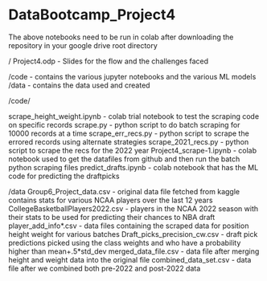 # DataBootcamp_Project4
The above notebooks need to be run in colab after downloading the repository in your google drive root directory


/
Project4.odp    - Slides for the flow and the challenges faced

/code - contains the various jupyter notebooks and the various ML models
/data - contains the data used and created

/code/

scrape_height_weight.ipynb - colab trial notebook to test the scraping code on specific records
scrape.py - python script to do batch scraping for 10000 records at a time
scrape_err_recs.py - python script to scrape the errored records using alternate strategies
scrape_2021_recs.py - python script to scrape the recs for the 2022 year
Project4_scrape-1.ipynb - colab notebook used to get the datafiles from github and then run the batch python scraping files
predict_drafts.ipynb - colab notebook that has  the ML code for predicting the draftpicks


/data
Group6_Project_data.csv - original data file fetched from kaggle contains stats for various NCAA players over the last 12 years
CollegeBasketballPlayers2022.csv - players in the NCAA 2022 season with their stats to be used for predicting their chances to NBA draft
player_add_info*.csv - data files containing the scraped data for position height weight for various batches
Draft_picks_precision_cw.csv - draft pick predictions picked using the class weights 
                                and who have a probability higher than mean+.5*std_dev
merged_data_file.csv - data file after merging height and weight data into the original file
combined_data_set.csv - data file after we combined both pre-2022 and post-2022 data
